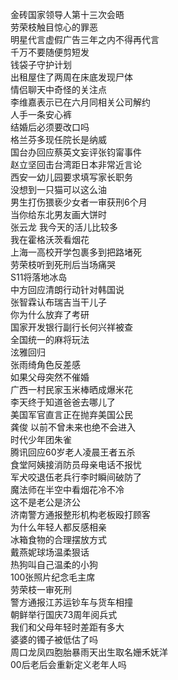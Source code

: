 金砖国家领导人第十三次会晤  
劳荣枝触目惊心的罪恶  
明星代言虚假广告三年之内不得再代言  
千万不要随便剪短发  
钱袋子守护计划  
出租屋住了两周在床底发现尸体  
情侣聊天中奇怪的关注点  
李维嘉表示已在六月同相关公司解约  
人手一条安心裤  
结婚后必须要改口吗  
格兰芬多现任院长是纳威  
国台办回应蔡英文妄评张钧甯事件  
赵立坚回击台湾距日本非常近言论  
西安一幼儿园要求填写家长职务  
没想到一只猫可以这么油  
男生打伤猥亵少女者一审获刑6个月  
当你给东北男友画大饼时  
张云龙 我今天的活儿比较多  
我在霍格沃茨看烟花  
上海一高校开学包裹多到把路堵死  
劳荣枝听到死刑后当场痛哭  
S11将落地冰岛  
中方回应清朗行动针对韩国说  
张智霖认布瑞吉当干儿子  
你为什么放弃了考研  
国家开发银行副行长何兴祥被查  
全国统一的麻将玩法  
泫雅回归  
张雨绮角色反差感  
如果父母突然不催婚  
广西一村民家玉米棒晒成爆米花  
李天终于知道爸爸去哪儿了  
美国军官直言正在抛弃美国公民  
龚俊 以前不曾未来也绝不会进入  
时代少年团朱雀  
腾讯回应60岁老人凌晨王者五杀  
食堂阿姨接消防员母亲电话不报忧  
军犬咬退伍老兵行李时瞬间破防了  
魔法师在半空中看烟花冷不冷  
这不是老公是济公  
济南警方通报整形机构老板殴打顾客  
为什么年轻人都反感相亲  
冰箱食物的合理摆放方式  
戴燕妮球场温柔狠话  
热狗叫自己温柔的小狗  
100张照片纪念毛主席  
劳荣枝一审死刑  
警方通报江苏运钞车与货车相撞  
朝鲜举行国庆73周年阅兵式  
我们和父母年轻时差距有多大  
婆婆的镯子被低估了吗  
周口龙凤四胞胎暴雨天出生取名姗禾妩洋  
00后老后会重新定义老年人吗  
